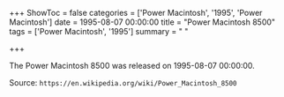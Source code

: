 +++
ShowToc = false
categories = ['Power Macintosh', '1995', 'Power Macintosh']
date = 1995-08-07 00:00:00
title = "Power Macintosh 8500"
tags = ['Power Macintosh', '1995']
summary = " "

+++

The Power Macintosh 8500 was released on 1995-08-07 00:00:00.

Source: `https://en.wikipedia.org/wiki/Power_Macintosh_8500`
